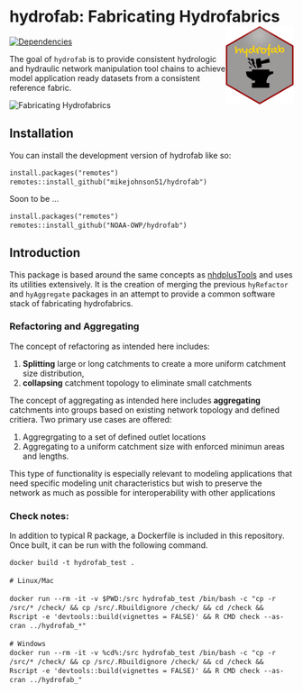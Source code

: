 
<!-- README.md is generated from README.Rmd. Please edit that file -->

# hydrofab: Fabricating Hydrofabrics <img src='man/figures/imgfile.png' align="right" height="139" />

<!-- badges: start -->

[![Dependencies](https://img.shields.io/badge/dependencies-19/80-red?style=flat)](#)
<!-- badges: end -->

The goal of `hydrofab` is to provide consistent hydrologic and hydraulic
network manipulation tool chains to achieve model application ready
datasets from a consistent reference fabric.

![Fabricating
Hydrofabrics](https://media1.giphy.com/media/Kd5uWrNKjhRGfopdHJ/giphy.gif?cid=ecf05e476u6oq5neboo6x6lk5gngbz2yuh5st0sxplbmczft&rid=giphy.gif)

## Installation

You can install the development version of hydrofab like so:

    install.packages("remotes")
    remotes::install_github("mikejohnson51/hydrofab")

Soon to be …

    install.packages("remotes")
    remotes::install_github("NOAA-OWP/hydrofab")

## Introduction

This package is based around the same concepts as
[nhdplusTools](https://usgs-r.github.io/nhdplusTools/) and uses its
utilities extensively. It is the creation of merging the previous
`hyRefactor` and `hyAggregate` packages in an attempt to provide a
common software stack of fabricating hydrofabrics.

### Refactoring and Aggregating

The concept of refactoring as intended here includes:

1)  **Splitting** large or long catchments to create a more uniform
    catchment size distribution,  
2)  **collapsing** catchment topology to eliminate small catchments

The concept of aggregating as intended here includes **aggregating**
catchments into groups based on existing network topology and defined
critiera. Two primary use cases are offered:

1.  Aggregrgating to a set of defined outlet locations
2.  Aggregating to a uniform catchment size with enforced minimun areas
    and lengths.

This type of functionality is especially relevant to modeling
applications that need specific modeling unit characteristics but wish
to preserve the network as much as possible for interoperability with
other applications

### Check notes:

In addition to typical R package, a Dockerfile is included in this
repository. Once built, it can be run with the following command.

    docker build -t hydrofab_test .

    # Linux/Mac

    docker run --rm -it -v $PWD:/src hydrofab_test /bin/bash -c "cp -r /src/* /check/ && cp /src/.Rbuildignore /check/ && cd /check && Rscript -e 'devtools::build(vignettes = FALSE)' && R CMD check --as-cran ../hydrofab_*"

    # Windows
    docker run --rm -it -v %cd%:/src hydrofab_test /bin/bash -c "cp -r /src/* /check/ && cp /src/.Rbuildignore /check/ && cd /check && Rscript -e 'devtools::build(vignettes = FALSE)' && R CMD check --as-cran ../hydrofab_"
